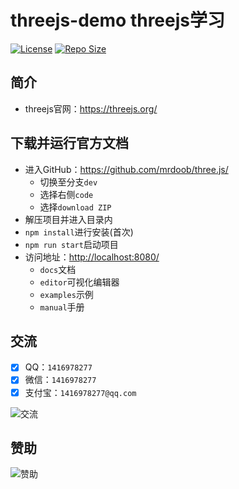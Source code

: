 # threejs-demo threejs学习

[![License](https://img.shields.io/github/license/ali1416/threejs-demo?label=License)](https://opensource.org/licenses/BSD-3-Clause)
[![Repo Size](https://img.shields.io/github/repo-size/ali1416/threejs-demo?label=Repo%20Size&color=success)](https://github.com/ALI1416/threejs-demo/archive/refs/heads/master.zip)

## 简介

- threejs官网：<https://threejs.org/>

## 下载并运行官方文档

- 进入GitHub：<https://github.com/mrdoob/three.js/>
  - 切换至分支`dev`
  - 选择右侧`code`
  - 选择`download ZIP`
- 解压项目并进入目录内
- `npm install`进行安装(首次)
- `npm run start`启动项目
- 访问地址：<http://localhost:8080/>
  - `docs`文档
  - `editor`可视化编辑器
  - `examples`示例
  - `manual`手册

## 交流

- [x] QQ：`1416978277`
- [x] 微信：`1416978277`
- [x] 支付宝：`1416978277@qq.com`

![交流](https://cdn.jsdelivr.net/gh/ALI1416/ALI1416/image/contact.png)

## 赞助

![赞助](https://cdn.jsdelivr.net/gh/ALI1416/ALI1416/image/donate.png)
